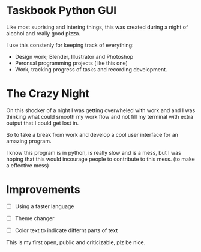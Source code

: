 # Taskbook Python GUI

Like most suprising and intering things, this was created during a night of alcohol and really good pizza.

I use this constenly for keeping track of everything:
 - Design work; Blender, Illustrator and Photoshop
 - Peronsal programming projects (like this one)
 - Work, tracking progress of tasks and recording development.

# The Crazy Night

On this shocker of a night I was getting overwheled with work and and I was thinking what could smooth my work flow and not fill my terminal with extra output that I could get lost in.

So to take a break from work and develop a cool user interface for an amazing program.

I know this program is in python, is really slow and is a mess, but I was hoping that this would incourage people to contribute to this mess.
(to make a effective mess)

# Improvements
 - [ ] Using a faster language
 - [ ] Theme changer
 - [ ] Color text to indicate differnt parts of text




This is my first open, public and criticizable, plz be nice.